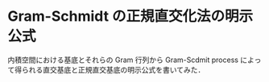 # Gram-Schmidt の正規直交化法の明示公式

内積空間における基底とそれらの Gram 行列から Gram-Scdmit process によって得られる直交基底と正規直交基底の明示公式を書いてみた．


